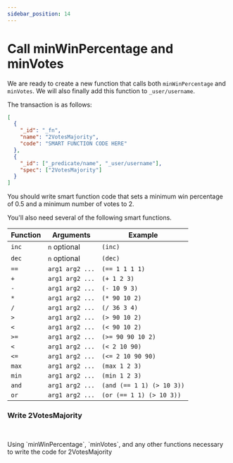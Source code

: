 ```yaml
---
sidebar_position: 14
---
```


# Call minWinPercentage and minVotes

We are ready to create a new function that calls both `minWinPercentage` and `minVotes`. We will also finally add this function to `_user/username`.

The transaction is as follows:

```json
[
  {
    "_id": "_fn",
    "name": "2VotesMajority",
    "code": "SMART FUNCTION CODE HERE"
  },
  {
    "_id": ["_predicate/name", "_user/username"],
    "spec": ["2VotesMajority"]
  }
]
```

You should write smart function code that sets a minimum win percentage of 0.5 and a minimum number of votes to 2.

You'll also need several of the following smart functions.

| Function | Arguments       | Example                   |
| -------- | --------------- | ------------------------- |
| `inc`    | `n` optional    | `(inc)`                   |
| `dec`    | `n` optional    | `(dec)`                   |
| `==`     | `arg1 arg2 ...` | `(== 1 1 1 1)`            |
| `+`      | `arg1 arg2 ...` | `(+ 1 2 3)`               |
| `-`      | `arg1 arg2 ...` | `(- 10 9 3)`              |
| `*`      | `arg1 arg2 ...` | `(* 90 10 2)`             |
| `/`      | `arg1 arg2 ...` | `(/ 36 3 4)`              |
| `>`      | `arg1 arg2 ...` | `(> 90 10 2)`             |
| `<`      | `arg1 arg2 ...` | `(< 90 10 2)`             |
| `>=`     | `arg1 arg2 ...` | `(>= 90 90 10 2)`         |
| `<`      | `arg1 arg2 ...` | `(< 2 10 90)`             |
| `<=`     | `arg1 arg2 ...` | `(<= 2 10 90 90)`         |
| `max`    | `arg1 arg2 ...` | `(max 1 2 3)`             |
| `min`    | `arg1 arg2 ...` | `(min 1 2 3)`             |
| `and`    | `arg1 arg2 ...` | `(and (== 1 1) (> 10 3))` |
| `or`     | `arg1 arg2 ...` | `(or (== 1 1) (> 10 3))`  |

<div class="challenge">
<h3>Write 2VotesMajority</h3>
<br/>
<p>Using `minWinPercentage`, `minVotes`, and any other functions necessary to write the code for 2VotesMajority</p>

</div>

